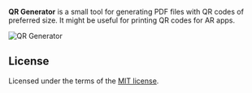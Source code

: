 **QR Generator** is a small tool for generating PDF files with QR codes of preferred size. It might be useful for printing QR codes for AR apps.

![QR Generator](https://github.com/eugenebokhan/QR-Generator/raw/master/Media/QR%20Generator.png)

## License

Licensed under the terms of the [MIT license](LICENSE.txt).
